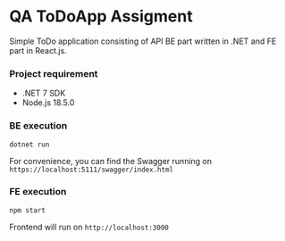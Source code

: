 # QA ToDoApp Assigment

Simple ToDo application consisting of API BE part written in .NET and FE part in React.js.  

### Project requirement
* .NET 7 SDK
* Node.js 18.5.0

### BE execution
`dotnet run`  

For convenience, you can find the Swagger running on `https://localhost:5111/swagger/index.html`

### FE execution
`npm start`

Frontend will run on `http://localhost:3000`
